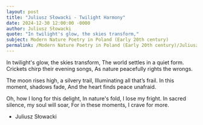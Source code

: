 ```yaml
---
layout: post
title: "Juliusz Słowacki - Twilight Harmony"
date: 2024-12-30 12:00:00 -0000
author: Juliusz Słowacki
quote: "In twilight's glow, the skies transform,"
subject: Modern Nature Poetry in Poland (Early 20th century)
permalink: /Modern Nature Poetry in Poland (Early 20th century)/Juliusz Słowacki/Juliusz Słowacki - Twilight Harmony
---
```


In twilight's glow, the skies transform,
The world settles in a quiet form.
Crickets chirp their evening songs,
As nature peacefully rights the wrongs.

The moon rises high, a silvery trail,
Illuminating all that’s frail.
In this moment, shadows fade,
And the heart finds peace unafraid.

Oh, how I long for this delight,
In nature's fold, I lose my fright.
In sacred silence, my soul will soar,
For in these moments, I crave for more.


- Juliusz Słowacki
